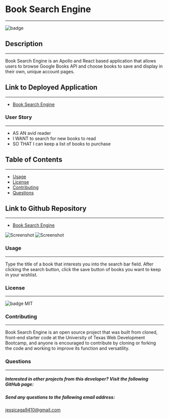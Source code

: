 # Book Search Engine 
----------------------------------------------------------------
![badge](https://img.shields.io/badge/license-MIT-ff69b4)

## Description 
----------------------------
Book Search Engine is an Apollo and React based application that allows users to browse Google Books API and choose books to save and display in their own, unique account pages. 

 ## Link to Deployed Application
 ---------------------------
* [Book Search Engine]()
### User Story
----------------------
* AS AN avid reader
* I WANT to search for new books to read
* SO THAT I can keep a list of books to purchase 

## Table of Contents 
-----------------------------
* [Usage](#usage) 
* [License](#license) 
* [Contributing](#contributing)
* [Questions](#questions)

## Link to Github Repository
----------------------------------
* [Book Search Engine](https://jessicaga9410.github.io/BookSearch-engine/)

![Screenshot]()
![Screenshot]()
 
 

### Usage
-------------------------
Type the title of a book that interests you into the search bar field. After clicking the search button, click the save button of books you want to keep in your wishlist.  

### License
---------------------
![badge](https://img.shields.io/badge/license-MIT-ff69b4)
MIT
  
### Contributing
----------------------------------------
Book Search Engine is an open source project that was built from cloned, front-end starter code at the University of Texas Web Development Bootcamp, and anyone is encouraged to contribute by cloning or forking the code and working to improve its function and versatility.

### Questions
-----------------------------
    
##### Interested in other projects from this developer? Visit the following GitHub page:

    
##### Send any questions to the following email address:
jessicaga9410@gmail.com

